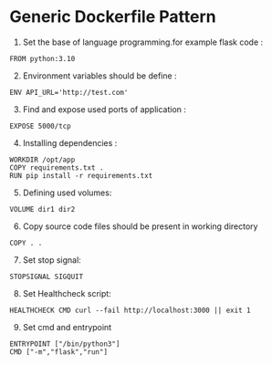
# Generic Dockerfile Pattern

1. Set the base of language programming.for example flask code :

 `FROM python:3.10`

2. Environment variables should be define :

 `ENV API_URL='http://test.com'`

3. Find and expose used ports of application :

 `EXPOSE 5000/tcp`

4. Installing dependencies  :

 `WORKDIR /opt/app`  
 `COPY requirements.txt .`  
 `RUN pip install -r requirements.txt`

5. Defining used volumes:

`VOLUME dir1 dir2`

6. Copy source code files should be present in working directory

`COPY . .`

7. Set stop signal:

`STOPSIGNAL SIGQUIT`

8. Set Healthcheck script:


`HEALTHCHECK CMD curl --fail http://localhost:3000 || exit 1`

9. Set cmd and entrypoint

`ENTRYPOINT ["/bin/python3"]`  
`CMD ["-m","flask","run"]`
